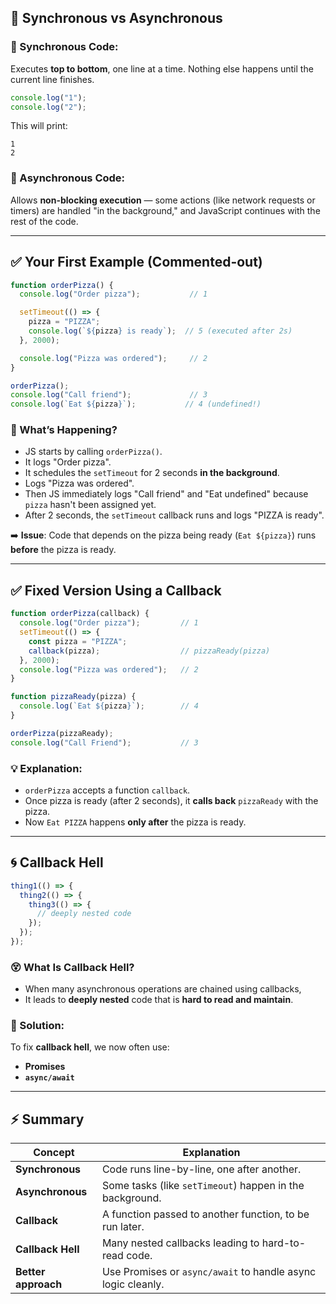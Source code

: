 ## 🔄 Synchronous vs Asynchronous

### 🔹 Synchronous Code:

Executes **top to bottom**, one line at a time. Nothing else happens until the current line finishes.

```js
console.log("1");
console.log("2");
```

This will print:

```
1
2
```

### 🔹 Asynchronous Code:

Allows **non-blocking execution** — some actions (like network requests or timers) are handled "in the background," and JavaScript continues with the rest of the code.

---

## ✅ Your First Example (Commented-out)

```js
function orderPizza() {
  console.log("Order pizza");           // 1

  setTimeout(() => {
    pizza = "PIZZA";
    console.log(`${pizza} is ready`);  // 5 (executed after 2s)
  }, 2000);

  console.log("Pizza was ordered");     // 2
}

orderPizza();
console.log("Call friend");             // 3
console.log(`Eat ${pizza}`);           // 4 (undefined!)
```

### 🧠 What’s Happening?

* JS starts by calling `orderPizza()`.
* It logs "Order pizza".
* It schedules the `setTimeout` for 2 seconds **in the background**.
* Logs "Pizza was ordered".
* Then JS immediately logs "Call friend" and "Eat undefined" because `pizza` hasn't been assigned yet.
* After 2 seconds, the `setTimeout` callback runs and logs "PIZZA is ready".

➡️ **Issue**: Code that depends on the pizza being ready (`Eat ${pizza}`) runs **before** the pizza is ready.

---

## ✅ Fixed Version Using a Callback

```js
function orderPizza(callback) {
  console.log("Order pizza");         // 1
  setTimeout(() => {
    const pizza = "PIZZA";
    callback(pizza);                  // pizzaReady(pizza)
  }, 2000);
  console.log("Pizza was ordered");   // 2
}

function pizzaReady(pizza) {
  console.log(`Eat ${pizza}`);        // 4
}

orderPizza(pizzaReady);
console.log("Call Friend");           // 3
```

### 💡 Explanation:

* `orderPizza` accepts a function `callback`.
* Once pizza is ready (after 2 seconds), it **calls back** `pizzaReady` with the pizza.
* Now `Eat PIZZA` happens **only after** the pizza is ready.

---

## 🌀 Callback Hell

```js
thing1(() => {
  thing2(() => {
    thing3(() => {
      // deeply nested code
    });
  });
});
```

### 😵 What Is Callback Hell?

* When many asynchronous operations are chained using callbacks,
* It leads to **deeply nested** code that is **hard to read and maintain**.

### 🔧 Solution:

To fix **callback hell**, we now often use:

* **Promises**
* **`async/await`**

---

## ⚡ Summary

| Concept             | Explanation                                                  |
| ------------------- | ------------------------------------------------------------ |
| **Synchronous**     | Code runs line-by-line, one after another.                   |
| **Asynchronous**    | Some tasks (like `setTimeout`) happen in the background.     |
| **Callback**        | A function passed to another function, to be run later.      |
| **Callback Hell**   | Many nested callbacks leading to hard-to-read code.          |
| **Better approach** | Use Promises or `async/await` to handle async logic cleanly. |
